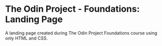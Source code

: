 # The Odin Project - Foundations: Landing Page
A landing page created during The Odin Project Foundations course using only HTML and CSS.
